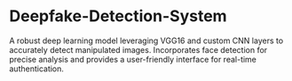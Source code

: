 # Deepfake-Detection-System
A robust deep learning model leveraging VGG16 and custom CNN layers to accurately detect manipulated images. Incorporates face detection for precise analysis and provides a user-friendly interface for real-time authentication.
